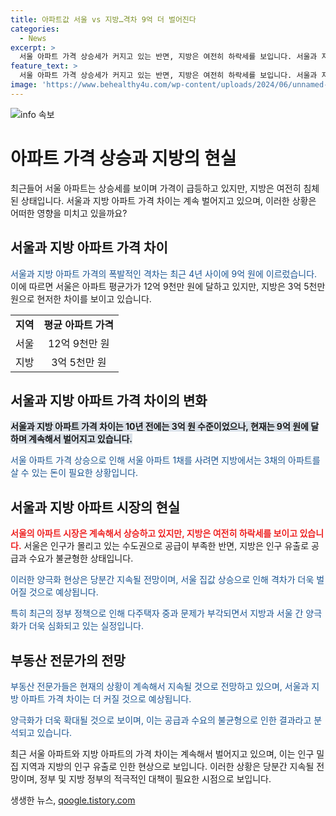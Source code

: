 ```yaml
---
title: 아파트값 서울 vs 지방…격차 9억 더 벌어진다
categories:
  - News
excerpt: >
  서울 아파트 가격 상승세가 커지고 있는 반면, 지방은 여전히 하락세를 보입니다. 서울과 지방 아파트 가격 차이는 9억 원으로 더 벌어지고 있는데, 이는 10년 전의 3억 원과는 큰 차이입니다. 윤지해 부동산R114 리서치팀장은 양극화가 좀 더 강화되고 있다며 이에 대해 경고하고 있습니다. 인구가 몰리는 서울 수도권의 공급이 줄고, 지방은 인구 유출에 공급량은 여전하기 때문에 당분간 양극화 현상은 지속될 가능성이 높다고 분석합니다.
feature_text: >
  서울 아파트 가격 상승세가 커지고 있는 반면, 지방은 여전히 하락세를 보입니다. 서울과 지방 아파트 가격 차이는 9억 원으로 더 벌어지고 있는데, 이는 10년 전의 3억 원과는 큰 차이입니다. 윤지해 부동산R114 리서치팀장은 양극화가 좀 더 강화되고 있다며 이에 대해 경고하고 있습니다. 인구가 몰리는 서울 수도권의 공급이 줄고, 지방은 인구 유출에 공급량은 여전하기 때문에 당분간 양극화 현상은 지속될 가능성이 높다고 분석합니다.
image: 'https://www.behealthy4u.com/wp-content/uploads/2024/06/unnamed-file.png'
---
```


<p><img src="https://www.behealthy4u.com/wp-content/uploads/2024/06/unnamed-file.png" alt="info 속보" /></p>

<h1>아파트 가격 상승과 지방의 현실</h1>

<p data-ke-size="size16">최근들어 서울 아파트는 상승세를 보이며 가격이 급등하고 있지만, 지방은 여전히 침체된 상태입니다. 서울과 지방 아파트 가격 차이는 계속 벌어지고 있으며, 이러한 상황은 어떠한 영향을 미치고 있을까요?</p>

<h2 data-ke-size="size26">서울과 지방 아파트 가격 차이</h2>

<p><span style="color: #1a5490;">서울과 지방 아파트 가격의 폭발적인 격차는 최근 4년 사이에 9억 원에 이르렀습니다. </span>이에 따르면 서울은 아파트 평균가가 12억 9천만 원에 달하고 있지만, 지방은 3억 5천만 원으로 현저한 차이를 보이고 있습니다.</p>

<table>
  <tr>
    <td style="text-align: center; height: 17px;"><b>지역</b></td>
    <td style="text-align: center; height: 17px;"><b>평균 아파트 가격</b></td>
  </tr>
  <tr>
    <td style="text-align: center; height: 17px;">서울</td>
    <td style="text-align: center; height: 17px;">12억 9천만 원</td>
  </tr>
  <tr>
    <td style="text-align: center; height: 17px;">지방</td>
    <td style="text-align: center; height: 17px;">3억 5천만 원</td>
  </tr>
</table>

<h2 data-ke-size="size26">서울과 지방 아파트 가격 차이의 변화</h2>

<p><b><span style="background-color: #21538527;">서울과 지방 아파트 가격 차이는 10년 전에는 3억 원 수준이었으나, 현재는 9억 원에 달하며 계속해서 벌어지고 있습니다.</span></b></p>

<p><span style="color: #1a5490;">서울 아파트 가격 상승으로 인해 서울 아파트 1채를 사려면 지방에서는 3채의 아파트를 살 수 있는 돈이 필요한 상황입니다.</span></p>

<h2 data-ke-size="size26">서울과 지방 아파트 시장의 현실</h2>

<p><b><span style="color: #ee2323;">서울의 아파트 시장은 계속해서 상승하고 있지만, 지방은 여전히 하락세를 보이고 있습니다.</span></b> 서울은 인구가 몰리고 있는 수도권으로 공급이 부족한 반면, 지방은 인구 유출로 공급과 수요가 불균형한 상태입니다.</p>

<p><span style="color: #1a5490;">이러한 양극화 현상은 당분간 지속될 전망이며, 서울 집값 상승으로 인해 격차가 더욱 벌어질 것으로 예상됩니다.</span></p>

<p><span style="color: #1a5490;">특히 최근의 정부 정책으로 인해 다주택자 중과 문제가 부각되면서 지방과 서울 간 양극화가 더욱 심화되고 있는 실정입니다. </span></p>

<h2 data-ke-size="size26">부동산 전문가의 전망</h2>

<p><span style="color: #1a5490;">부동산 전문가들은 현재의 상황이 계속해서 지속될 것으로 전망하고 있으며, 서울과 지방 아파트 가격 차이는 더 커질 것으로 예상됩니다. </span></p>

<p><span style="color: #1a5490;">양극화가 더욱 확대될 것으로 보이며, 이는 공급과 수요의 불균형으로 인한 결과라고 분석되고 있습니다.</span></p>

<p data-ke-size="size16">최근 서울 아파트와 지방 아파트의 가격 차이는 계속해서 벌어지고 있으며, 이는 인구 밀집 지역과 지방의 인구 유출로 인한 현상으로 보입니다. 이러한 상황은 당분간 지속될 전망이며, 정부 및 지방 정부의 적극적인 대책이 필요한 시점으로 보입니다.</p>
생생한 뉴스, <a href="https://qoogle.tistory.com" rel="dofollow">qoogle.tistory.com</a>



